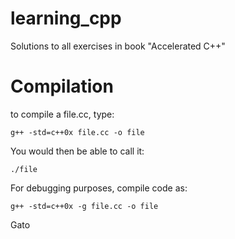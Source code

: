 # learning_cpp
Solutions to all exercises in book "Accelerated C++"

# Compilation
to compile a file.cc, type:
 
```
g++ -std=c++0x file.cc -o file
```

You would then be able to call it:
```
./file
``` 

For debugging purposes, compile code as:
 ```
g++ -std=c++0x -g file.cc -o file
```

Gato
